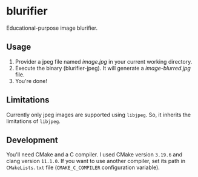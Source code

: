 # blurifier

Educational-purpose image blurifier.

## Usage

1. Provider a jpeg file named _image.jpg_ in your current working directory.
2. Execute the binary (blurifier-jpeg). It will generate a _image-blurred.jpg_ file.
3. You're done!

## Limitations

Currently only jpeg images are supported using `libjpeg`. So, it inherits the limitations of `libjpeg`.

## Development

You'll need CMake and a C compiler. I used CMake version `3.19.6` and clang version `11.1.0`. If you want to use another compiler, set its path in `CMakeLists.txt` file (`CMAKE_C_COMPILER` configuration variable).
